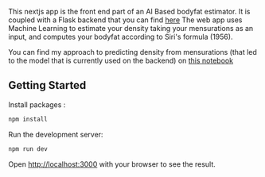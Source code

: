 This nextjs app is the front end part of an AI Based bodyfat estimator. It is coupled with a Flask backend that you can find [here](https://github.com/SamyBahi/bodyfat-estimator.api) The web app uses Machine Learning to estimate your density taking your mensurations as an input, and computes your bodyfat according to Siri's formula (1956).

You can find my approach to predicting density from mensurations (that led to the model that is currently used on the backend) on [this notebook](https://github.com/SamyBahi/bodyfat-estimation)

## Getting Started

Install packages :

```bash
npm install
```

Run the development server:

```bash
npm run dev
```

Open [http://localhost:3000](http://localhost:3000) with your browser to see the result.

